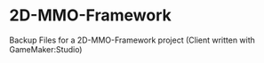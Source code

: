 # 2D-MMO-Framework
Backup Files for a 2D-MMO-Framework project (Client written with GameMaker:Studio)
